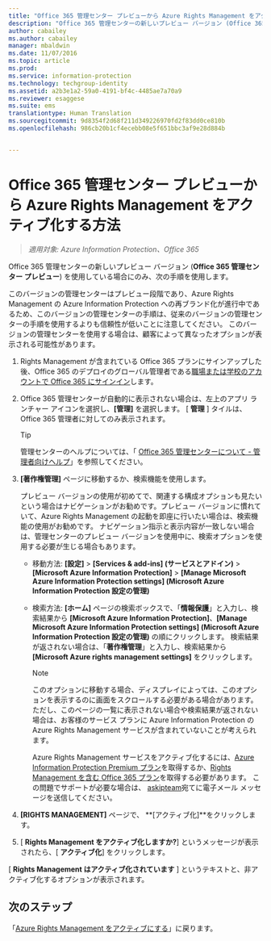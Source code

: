 ```yaml
---
title: "Office 365 管理センター プレビューから Azure Rights Management をアクティブ化する方法 | Azure Information Protection"
description: "Office 365 管理センターの新しいプレビュー バージョン (Office 365 管理センター プレビュー) にアクセスできる場合の、Azure Rights Management サービス向けのアクティブ化手順です。"
author: cabailey
ms.author: cabailey
manager: mbaldwin
ms.date: 11/07/2016
ms.topic: article
ms.prod: 
ms.service: information-protection
ms.technology: techgroup-identity
ms.assetid: a2b3e1a2-59a0-4191-bf4c-4485ae7a70a9
ms.reviewer: esaggese
ms.suite: ems
translationtype: Human Translation
ms.sourcegitcommit: 9d8354f2d68f211d349226970fd2f83dd0ce810b
ms.openlocfilehash: 986cb20b1cf4ecebb08e5f651bbc3af9e28d884b


---
```


# <a name="how-to-activate-azure-rights-management-from-the-office-365-admin-center-preview"></a>Office 365 管理センター プレビューから Azure Rights Management をアクティブ化する方法

>*適用対象: Azure Information Protection、Office 365*


Office 365 管理センターの新しいプレビュー バージョン (**Office 365 管理センター プレビュー**) を使用している場合にのみ、次の手順を使用します。

このバージョンの管理センターはプレビュー段階であり、Azure Rights Management の Azure Information Protection への再ブランド化が進行中であるため、このバージョンの管理センターの手順は、従来のバージョンの管理センターの手順を使用するよりも信頼性が低いことに注意してください。 このバージョンの管理センターを使用する場合は、顧客によって異なったオプションが表示される可能性があります。

1. Rights Management が含まれている Office 365 プランにサインアップした後、Office 365 のデプロイのグローバル管理者である[職場または学校のアカウントで Office 365 にサインイン](https://portal.office.com/)します。

2. Office 365 管理センターが自動的に表示されない場合は、左上のアプリ ランチャー アイコンを選択し、**[管理]** を選択します。 [ **管理** ] タイルは、Office 365 管理者に対してのみ表示されます。

    > [!TIP]
    > 管理センターのヘルプについては、「 [Office 365 管理センターについて - 管理者向けヘルプ](https://support.office.com/article/About-the-Office-365-admin-center-Admin-Help-58537702-d421-4d02-8141-e128e3703547)」を参照してください。

3. **[著作権管理]** ページに移動するか、検索機能を使用します。

    プレビュー バージョンの使用が初めてで、関連する構成オプションも見たいという場合はナビゲーションがお勧めです。プレビュー バージョンに慣れていて、Azure Rights Management の起動を即座に行いたい場合は、検索機能の使用がお勧めです。 ナビゲーション指示と表示内容が一致しない場合は、管理センターのプレビュー バージョンを使用中に、検索オプションを使用する必要が生じる場合もあります。

    - 移動方法: **[設定]** > **[Services & add-ins] (サービスとアドイン)** > **[Microsoft Azure Information Protection]** > **[Manage Microsoft Azure Information Protection settings] (Microsoft Azure Information Protection 設定の管理)**

    - 検索方法: **[ホーム]** ページの検索ボックスで、「**情報保護**」と入力し、検索結果から **[Microsoft Azure Information Protection]**、**[Manage Microsoft Azure Information Protection settings] (Microsoft Azure Information Protection 設定の管理)** の順にクリックします。 検索結果が返されない場合は、「**著作権管理**」と入力し、検索結果から **[Microsoft Azure rights management settings]** をクリックします。

        > [!NOTE]
        >このオプションに移動する場合、ディスプレイによっては、このオプションを表示するのに画面をスクロールする必要がある場合があります。 ただし、このページの一覧に表示されない場合や検索結果が返されない場合は、お客様のサービス プランに Azure Information Protection の Azure Rights Management サービスが含まれていないことが考えられます。
        >
        >Azure Rights Management サービスをアクティブ化するには、[Azure Information Protection Premium プラン](https://www.microsoft.com/en-us/cloud-platform/azure-information-protection-pricing)を取得するか、[Rights Management を含む Office 365 プラン](http://download.microsoft.com/download/E/C/F/ECF42E71-4EC0-48FF-AA00-577AC14D5B5C/Azure_Information_Protection_licensing_datasheet_EN-US.pdf)を取得する必要があります。 この問題でサポートが必要な場合は、 [askipteam](mailto:askipteam?subject=I%20cannot%20activate%20RMS)宛てに電子メール メッセージを送信してください。

4. **[RIGHTS MANAGEMENT]** ページで、 **[アクティブ化]**をクリックします。

5. [ **Rights Management をアクティブ化しますか?**] というメッセージが表示されたら、[ **アクティブ化**] をクリックします。

[ **Rights Management はアクティブ化されています** ] というテキストと、非アクティブ化するオプションが表示されます。


## <a name="next-steps"></a>次のステップ
「[Azure Rights Management をアクティブにする](activate-service.md)」に戻ります。




<!--HONumber=Nov16_HO2-->



